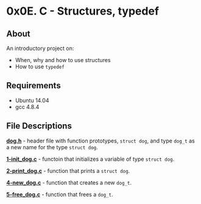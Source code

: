 # 0x0E. C - Structures, typedef
## About
An introductory project on:
- When, why and how to use structures
- How to use `typedef`
## Requirements
- Ubuntu 14.04
- gcc 4.8.4
## File Descriptions
**[dog.h](dog.h)** - header file with function prototypes, `struct dog`, and type `dog_t` as a new name for the type `struct dog`.

**[1-init_dog.c](1-init_dog.c)** - functoin that initializes a variable of type `struct dog`.

**[2-print_dog.c](2-print_dog.c)** - function that prints a `struct dog`.

**[4-new_dog.c](4-new_dog.c)** - function that creates a new `dog_t`.

**[5-free_dog.c](5-free_dog.c)** - function that frees a `dog_t`.
